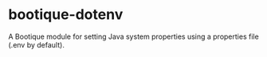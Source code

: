 # bootique-dotenv
A Bootique module for setting Java system properties using a properties file (.env by default).
